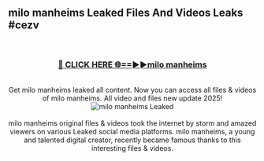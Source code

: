 ## milo manheims Leaked Files And Videos Leaks #cezv
<br>
<div align="center">
<h3><a href="https://watchclip.my.id/milo manheims" rel="nofollow">🔴 CLICK HERE 🌐==►►milo manheims</a></h3>
<br>
Get milo manheims leaked all content. Now you can access all files & videos of milo manheims. All video and files new update 2025!
<br>
<a href="https://watchclip.my.id/milo manheims" rel="nofollow" data-target="animated-image.originalLink"><img src="https://i.ibb.co.com/WyWwxjT/player-gif2.gif" alt="milo manheims Leaked" style="max-width: 100%; display: inline-block;" data-target="animated-image.originalImage"></a>
<br><br>
milo manheims original files & videos took the internet by storm and amazed viewers on various Leaked social media platforms. milo manheims, a young and talented digital creator, recently became famous thanks to this interesting files & videos.
</div>
<br>